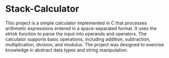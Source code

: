 # Stack-Calculator

This project is a simple calculator implemented in C that processes arithmetic expressions entered in a space-separated format. It uses the strtok function to parse the input into operands and operators. The calculator supports basic operations, including addition, subtraction, multiplication, division, and modulus. The project was designed to exercise knowledge in abstract data types and string manipulation. 
